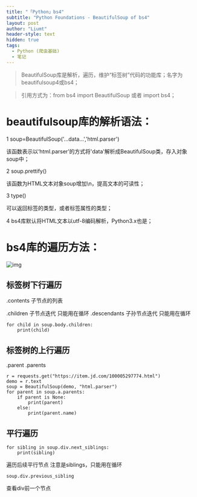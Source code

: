 ```yaml
---
title: "「Python」bs4"
subtitle: "Python Foundations - BeautifulSoup of bs4"
layout: post
author: "Liumt"
header-style: text
hidden: true
tags:
  - Python (爬虫基础)
  - 笔记
---
```


> BeautifulSoup库是解析，遍历，维护“标签树”代码的功能库；名字为beautifulsoup4或bs4；

> 引用方式为：from bs4 import BeautifulSoup  或者   import bs4；

# beautifulsoup库的解析语法：

1 soup=BeautifulSoup('<name>...data...</name>','html.parser')

该函数表示以‘html.parser’的方式将'data'解析成BeautifulSoup类，存入对象soup中；

2 soup.prettify()

该函数为HTML文本对象soup增加\n，提高文本的可读性；

3 type()

可以返回标签的类型，或者标签属性的类型；

4 bs4库默认将HTML文本以utf-8编码解析，Python3.x也是；


# bs4库的遍历方法：

![img](/img/in-post/post-python/search-bs4.jpg)


## 标签树下行遍历
.contents 子节点的列表

.children 子节点迭代 只能用在循环
.descendants 子孙节点迭代 只能用在循环

```
for child in soup.body.children:
    print(child)
```


## 标签树的上行遍历

.parent
.parents

```
r = requests.get("https://item.jd.com/100005297774.html")
demo = r.text
soup = BeautifulSoup(demo, "html.parser")
for parent in soup.a.parents:
    if parent is None:
        print(parent)
    else:
        print(parent.name)
```

## 平行遍历
```
for sibling in soup.div.next_siblings:
    print(sibling)  
```
遍历后续平行节点 注意是siblings，只能用在循环

```
soup.div.previous_sibling  
```
查看div前一个节点


